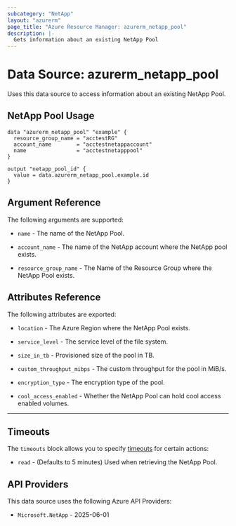 ```yaml
---
subcategory: "NetApp"
layout: "azurerm"
page_title: "Azure Resource Manager: azurerm_netapp_pool"
description: |-
  Gets information about an existing NetApp Pool
---
```


# Data Source: azurerm_netapp_pool

Uses this data source to access information about an existing NetApp Pool.

## NetApp Pool Usage

```hcl
data "azurerm_netapp_pool" "example" {
  resource_group_name = "acctestRG"
  account_name        = "acctestnetappaccount"
  name                = "acctestnetapppool"
}

output "netapp_pool_id" {
  value = data.azurerm_netapp_pool.example.id
}
```

## Argument Reference

The following arguments are supported:

* `name` - The name of the NetApp Pool.

* `account_name` - The name of the NetApp account where the NetApp pool exists.

* `resource_group_name` - The Name of the Resource Group where the NetApp Pool exists.

## Attributes Reference

The following attributes are exported:

* `location` - The Azure Region where the NetApp Pool exists.

* `service_level` - The service level of the file system.

* `size_in_tb` - Provisioned size of the pool in TB.

* `custom_throughput_mibps` - The custom throughput for the pool in MiB/s.

* `encryption_type` - The encryption type of the pool.

* `cool_access_enabled` - Whether the NetApp Pool can hold cool access enabled volumes.

---

## Timeouts

The `timeouts` block allows you to specify [timeouts](https://developer.hashicorp.com/terraform/language/resources/configure#define-operation-timeouts) for certain actions:

* `read` - (Defaults to 5 minutes) Used when retrieving the NetApp Pool.

## API Providers
<!-- This section is generated, changes will be overwritten -->
This data source uses the following Azure API Providers:

* `Microsoft.NetApp` - 2025-06-01
